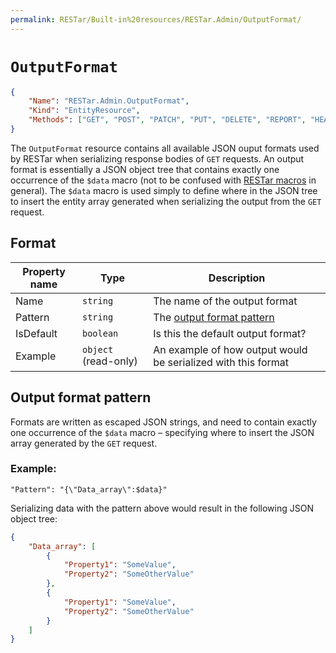 ```yaml
---
permalink: RESTar/Built-in%20resources/RESTar.Admin/OutputFormat/
---
```


# `OutputFormat`

```json
{
    "Name": "RESTar.Admin.OutputFormat",
    "Kind": "EntityResource",
    "Methods": ["GET", "POST", "PATCH", "PUT", "DELETE", "REPORT", "HEAD"]
}
```

The `OutputFormat` resource contains all available JSON ouput formats used by RESTar when serializing response bodies of `GET` requests. An output format is essentially a JSON object tree that contains exactly one occurrence of the `$data` macro (not to be confused with [RESTar macros](../Macro) in general). The `$data` macro is used simply to define where in the JSON tree to insert the entity array generated when serializing the output from the `GET` request.

## Format

Property name | Type                 | Description
------------- | -------------------- | -------------------------------------------------------------
Name          | `string`             | The name of the output format
Pattern       | `string`             | The [output format pattern](#output-format-pattern)
IsDefault     | `boolean`            | Is this the default output format?
Example       | `object` (read-only) | An example of how output would be serialized with this format

## Output format pattern

Formats are written as escaped JSON strings, and need to contain exactly one occurrence of the `$data` macro – specifying where to insert the JSON array generated by the `GET` request.

### Example:

```
"Pattern": "{\"Data_array\":$data}"
```

Serializing data with the pattern above would result in the following JSON object tree:

```json
{
    "Data_array": [
        {
            "Property1": "SomeValue",
            "Property2": "SomeOtherValue"
        },
        {
            "Property1": "SomeValue",
            "Property2": "SomeOtherValue"
        }
    ]
}
```
